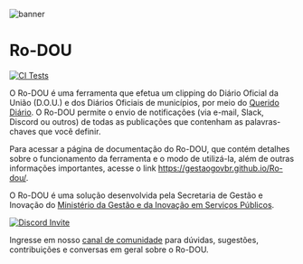 ![banner](docs/img/banner.png)
# Ro-DOU

[![CI Tests](https://github.com/gestaogovbr/Ro-dou/actions/workflows/ci-tests.yml/badge.svg)](https://github.com/gestaogovbr/Ro-dou/actions/workflows/ci-tests.yml)

O Ro-DOU é uma ferramenta que efetua um clipping do Diário Oficial da União (D.O.U.) e dos Diários Oficiais de municípios, por meio do [Querido Diário](https://docs.queridodiario.ok.org.br/pt-br/latest/). O Ro-DOU permite o envio de notificações (via e-mail, Slack, Discord ou outros) de todas as publicações que contenham as palavras-chaves que você definir.

Para acessar a página de documentação do Ro-DOU, que contém detalhes sobre o funcionamento da ferramenta e o modo de utilizá-la, além de outras informações importantes, acesse o link <https://gestaogovbr.github.io/Ro-dou/>.

O Ro-DOU é uma solução desenvolvida pela Secretaria de Gestão e Inovação do [Ministério da Gestão e da Inovação em Serviços Públicos](https://www.gov.br/gestao/pt-br).

<p>
  <a href="https://discord.gg/8R6bS5D2KN" target="_blank">
    <img alt="Discord Invite" src="https://img.shields.io/badge/Discord-Entre%20no%20servidor-blue?style=for-the-badge&logo=discord" >
  </a>
</p>

Ingresse em nosso [canal de comunidade](https://discord.gg/8R6bS5D2KN) para dúvidas, sugestões, contribuições e conversas em geral sobre o Ro-DOU.


